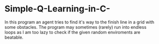 # Simple-Q-Learning-in-C-
In this program an agent tries to find it's way to the finish line in a grid with some obstacles. The program may sometimes (rarely) run into endless loops as I am too lazy to check if the given random enviroments are beatable.
